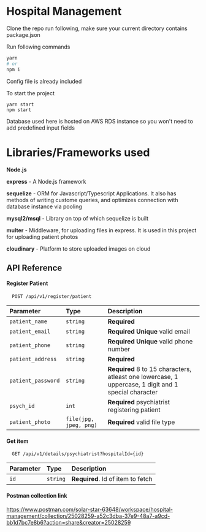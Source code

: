 
# Hospital Management

Clone the repo run following, make sure your current directory contains package.json

Run following commands
```bash
yarn 
# or
npm i
```

Config file is already included

To start the project

```
yarn start
npm start
```

Database used here is hosted on AWS RDS instance so you won't need to add predefined input fields




# Libraries/Frameworks used

**Node.js**

**express** - A Node.js framework

**sequelize** - ORM for Javascript/Typescript Applications. It also has methods of writing custome queries, and optimizes connection with database instance via  pooling

**mysql2/msql** - Library on top of which sequelize is built

**multer** - Middleware, for uploading files in express. It is used in this project for uploading patient photos

**cloudinary** - Platform to store uploaded images on cloud




## API Reference

#### Register Patient

```http
  POST /api/v1/register/patient
```

| Parameter | Type     | Description                |
| :-------- | :------- | :------------------------- |
| `patient_name` | `string` | **Required** |
| `patient_email` | `string` | **Required Unique** valid email |
| `patient_phone` | `string` | **Required Unique** valid phone number |
| `patient_address` | `string` | **Required**|
| `patient_password` | `string` | **Required** 8 to 15 characters, atleast one lowercase, 1 uppercase, 1 digit and 1 special character |
| `psych_id` | `int` | **Required** psychiatrist registering patient |
| `patient_photo` | `file(jpg, jpeg, png)` | **Required** valid file type |


#### Get item

```http
  GET /api/v1/details/psychiatrist?hospitalId={id}
```

| Parameter | Type     | Description                       |
| :-------- | :------- | :-------------------------------- |
| `id`      | `string` | **Required**. Id of item to fetch |


#### Postman collection link

https://www.postman.com/solar-star-63648/workspace/hospital-management/collection/25028259-a52c3dba-37e9-48a7-a9cd-bb1d7bc7e8b6?action=share&creator=25028259

